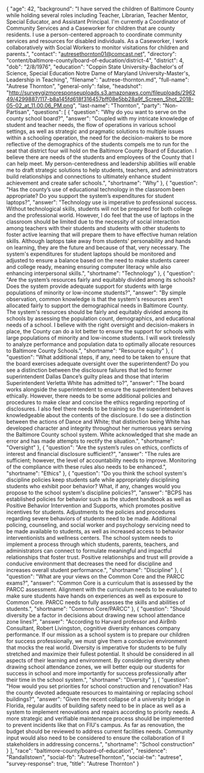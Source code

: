 {
  "age": 42,
  "background": "I have served the children of Baltimore County while holding several roles including Teacher, Librarian, Teacher Mentor, Special Educator, and Assistant Principal. I'm currently a Coordinator of Community Services and a Caseworker for children that are county residents.  I use a person-centered approach to coordinate community services and resources for disabled individuals.  As a Caseworker, I work collaboratively with Social Workers to monitor visitations for children and parents.",
  "contact": "autresethornton01@comcast.net",
  "directory": "content/baltimore-county/board-of-education/district-4",
  "district": 4,
  "dob": "2/8/1976",
  "education": "Coppin State University-Bachelor's of Science, Special Education  Notre Dame of Maryland University-Master's, Leadership in Teaching",
  "filename": "autrese-thornton.md",
  "full-name": "Autrese Thornton",
  "general-only": false,
  "headshot": "http://surveygizmoresponseuploads.s3.amazonaws.com/fileuploads/296249/4299887/117-b8a145fd618f316457bff08e5bb28a9f_Screen_Shot_2018-05-02_at_11.00.06_PM.png",
  "last-name": "Thornton",
  "party": "Non-Partisan",
  "questions": [
    {
      "question": "Why do you want to serve on the county school board?",
      "answer": "Coupled with my intricate knowledge of student and teacher needs, the flow of operations in various school settings, as well as strategic and pragmatic solutions to multiple issues within a schooling operation, the need for the decision-makers to be more reflective of the demographics of the students compels me to run for the seat that district four will hold on the Baltimore County Board of Education. I believe there are needs of the students and employees of the County that I can help meet. My person-centeredness and leadership abilities will enable me to draft strategic solutions to help students, teachers, and administrators build relationships and connections to ultimately enhance student achievement and create safer schools.",
      "shortname": "Why"
    },
    {
      "question": "Has the county’s use of educational technology in the classroom been appropriate? Do you support the system’s expenditures for student laptops?",
      "answer": "Technology use is imperative to professional success. Without technological skills, students will not be prepared for both college and the professional world. However, I do feel that the use of laptops in the classroom should be limited due to the necessity of social interaction among teachers with their students and students with other students to foster active learning that will prepare them to have effective human relation skills. Although laptops take away from students' personability and hands on learning, they are the future and because of that, very necessary. The system's expenditures for student laptops should be monitored and adjusted to ensure a balance based on the need to make students career and college ready, meaning ensuring computer literacy while also enhancing interpersonal skills.",
      "shortname": "Technology"
    },
    {
      "question": "Are the system’s resources fairly and equitably divided among its schools? Does the system provide adequate support for students with large populations of minority or low-income students?",
      "answer": "By simple observation, common knowledge is that the system's resources aren't allocated fairly to support the demographical  needs in Baltimore County. The system's resources should be fairly and equitably divided among its schools by assessing the population count, demographics, and educational needs of a school. I believe with the right oversight and decision-makers in place, the County can do a lot better to ensure the support for schools with large populations of minority and low-income students. I will work tirelessly to analyze performance and population data to optimally allocate resources to Baltimore County Schools.",
      "shortname": "Resource equity"
    },
    {
      "question": "What additional steps, if any, need to be taken to ensure that the board exercises adequate oversight over the superintendent? Do you see a distinction between the disclosure failures that led to former superintendent Dallas Dance’s guilty pleas and those that interim Superintendent Verletta White has admitted to?",
      "answer": "The board works alongside the superintendent to ensure the superintendent behaves ethically.  However, there needs to be some additional policies and procedures to make clear and concise the ethics regarding reporting of disclosures.  I also feel there needs to be training so the superintendent is knowledgeable about the contents of the disclosure.  I do see a distinction between the actions of Dance and White; that distinction being White has developed character and integrity throughout her numerous years serving the Baltimore County school system. White acknowledged that she made an error and has made attempts to rectify the situation.",
      "shortname": "Oversight"
    },
    {
      "question": "Are the system’s rules on ethics, conflicts of interest and financial disclosure sufficient?",
      "answer": "The rules are sufficient; however, the level of accountability needs to improve. Monitoring of the compliance with these rules also needs to be enhanced.",
      "shortname": "Ethics"
    },
    {
      "question": "Do you think the school system's discipline policies keep students safe while appropriately disciplining students who exhibit poor behavior? What, if any, changes would you propose to the school system's discipline policies?",
      "answer": "BCPS has established policies for behavior such as the student handbook as well as Positive Behavior Intervention and Supports, which promotes positive incentives for students. Adjustments to the policies and procedures regarding severe behaviors of students need to be made. Additional policing, counseling, and social worker and psychology servicing need to be made available to students, as well as increased access to behavior interventionists and wellness centers. The school system needs to implement a process through which students, parents, teachers, and administrators can connect to formulate meaningful and impactful relationships that foster trust. Positive relationships and trust will provide a conducive environment that decreases the need for discipline and increases overall student performance.",
      "shortname": "Discipline"
    },
    {
      "question": "What are your views on the Common Core and the PARCC exams?",
      "answer": "Common Core is a curriculum that is assessed by the PARCC assessment. Alignment with the curriculum needs to be evaluated to make sure students have hands on experiences as well as exposure to Common Core.  PARCC needs to fully assesses the skills and abilities of students.",
      "shortname": "Common Core/PARCC"
    },
    {
      "question": "Should diversity be a factor in decisions about drawing new school attendance zone lines?",
      "answer": "According to Harvard professor and AirBnb Consultant, Robert Livingston, cognitive diversity enhances company performance. If our mission as a school system is to prepare our children for success professionally, we must give them a conducive environment that mocks the real world. Diversity is imperative for students to be fully stretched and maximize their fullest potential. It should be considered in all aspects of their learning and environment. By considering diversity when drawing school attendance zones, we will better equip our students for success in school and more importantly for success professionally after their time in the school system.",
      "shortname": "Diversity"
    },
    {
      "question": "How would you set priorities for school construction and renovation? Has the county devoted adequate resources to maintaining or replacing school buildings?",
      "answer": "Given the recent collapse of a university bridge in Florida, regular audits of building safety need to be in place as well as a system to implement renovations and repairs according to priority needs. A more strategic and verifiable maintenance process should be implemented to prevent incidents like that on FIU's campus. As far as renovation, the budget should be reviewed to address current facilities needs. Community input would also need to be considered to ensure the collaboration of ll stakeholders in addressing concerns.",
      "shortname": "School construction"
    }
  ],
  "race": "baltimore-county/board-of-education",
  "residence": "Randallstown",
  "social-fb": "AutreseThornton",
  "social-tw": "autrese",
  "survey-response": true,
  "title": "Autrese Thornton"
}
